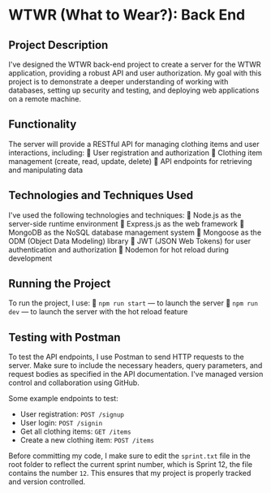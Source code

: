 # WTWR (What to Wear?): Back End

## Project Description

I've designed the WTWR back-end project to create a server for the WTWR application, providing a robust API and user authorization. My goal with this project is to demonstrate a deeper understanding of working with databases, setting up security and testing, and deploying web applications on a remote machine.

## Functionality

The server will provide a RESTful API for managing clothing items and user interactions, including:
 User registration and authorization
 Clothing item management (create, read, update, delete)
 API endpoints for retrieving and manipulating data

## Technologies and Techniques Used

I've used the following technologies and techniques:
 Node.js as the server-side runtime environment
 Express.js as the web framework
 MongoDB as the NoSQL database management system
 Mongoose as the ODM (Object Data Modeling) library
 JWT (JSON Web Tokens) for user authentication and authorization
 Nodemon for hot reload during development

## Running the Project

To run the project, I use:
 `npm run start` — to launch the server
 `npm run dev` — to launch the server with the hot reload feature

## Testing with Postman

To test the API endpoints, I use Postman to send HTTP requests to the server. Make sure to include the necessary headers, query parameters, and request bodies as specified in the API documentation. I've managed version control and collaboration using GitHub.

Some example endpoints to test:

- User registration: `POST /signup`
- User login: `POST /signin`
- Get all clothing items: `GET /items`
- Create a new clothing item: `POST /items`

Before committing my code, I make sure to edit the `sprint.txt` file in the root folder to reflect the current sprint number, which is Sprint 12, the file contains the number `12`. This ensures that my project is properly tracked and version controlled.
